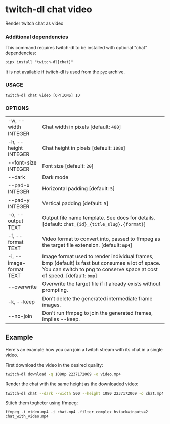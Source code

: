 <!-- ------------------- generated docs start ------------------- -->
# twitch-dl chat video

Render twitch chat as video

### Additional dependencies

This command requires twitch-dl to be installed with optional "chat" dependencies:

    pipx install "twitch-dl[chat]"

It is not available if twitch-dl is used from the `pyz` archive.

### USAGE

```
twitch-dl chat video [OPTIONS] ID
```

### OPTIONS

<table>
<tbody>
<tr>
    <td class="code">-w, --width INTEGER</td>
    <td>Chat width in pixels [default: <code>400</code>]</td>
</tr>

<tr>
    <td class="code">-h, --height INTEGER</td>
    <td>Chat height in pixels [default: <code>1080</code>]</td>
</tr>

<tr>
    <td class="code">--font-size INTEGER</td>
    <td>Font size [default: <code>20</code>]</td>
</tr>

<tr>
    <td class="code">--dark</td>
    <td>Dark mode</td>
</tr>

<tr>
    <td class="code">--pad-x INTEGER</td>
    <td>Horizontal padding [default: <code>5</code>]</td>
</tr>

<tr>
    <td class="code">--pad-y INTEGER</td>
    <td>Vertical padding [default: <code>5</code>]</td>
</tr>

<tr>
    <td class="code">-o, --output TEXT</td>
    <td>Output file name template. See docs for details. [default: <code>chat_{id}_{title_slug}.{format}</code>]</td>
</tr>

<tr>
    <td class="code">-f, --format TEXT</td>
    <td>Video format to convert into, passed to ffmpeg as the target file extension. [default: <code>mp4</code>]</td>
</tr>

<tr>
    <td class="code">-i, --image-format TEXT</td>
    <td>Image format used to render individual frames, bmp (default) is fast but consumes a lot of space. You can switch to png to conserve space at cost of speed. [default: <code>bmp</code>]</td>
</tr>

<tr>
    <td class="code">--overwrite</td>
    <td>Overwrite the target file if it already exists without prompting.</td>
</tr>

<tr>
    <td class="code">-k, --keep</td>
    <td>Don&#x27;t delete the generated intermediate frame images.</td>
</tr>

<tr>
    <td class="code">--no-join</td>
    <td>Don&#x27;t run ffmpeg to join the generated frames, implies --keep.</td>
</tr>
</tbody>
</table>

<!-- ------------------- generated docs end ------------------- -->

## Example

Here's an example how you can join a twitch stream with its chat in a single video.

First download the video in the desired quality:

```sh
twitch-dl download -q 1080p 2237172069 -o video.mp4
```

Render the chat with the same height as the downloaded video:

```sh
twitch-dl chat --dark --width 500 --height 1080 2237172069 -o chat.mp4
```

Stitch them togheter using ffmpeg:

```
ffmpeg -i video.mp4 -i chat.mp4 -filter_complex hstack=inputs=2 chat_with_video.mp4
```